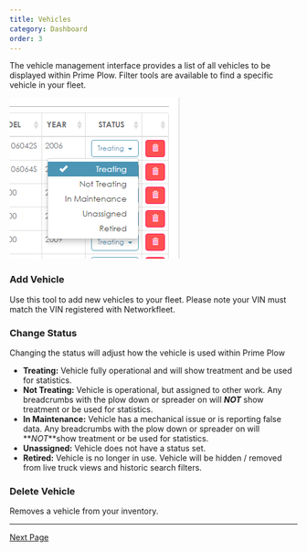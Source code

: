 ```yaml
---
title: Vehicles
category: Dashboard
order: 3
---
```



The vehicle management interface provides a list of all vehicles to be displayed within Prime Plow. Filter tools are available to find a specific vehicle in your fleet.

![Vehicles](/img/vehicles.png)

### Add Vehicle

Use this tool to add new vehicles to your fleet. Please note your VIN must match the VIN registered with Networkfleet.

### Change Status

Changing the status will adjust how the vehicle is used within Prime Plow

* **Treating:** Vehicle fully operational and will show treatment and be used for statistics.
* **Not Treating:** Vehicle is operational, but assigned to other work. Any breadcrumbs with the plow down or spreader on will **_NOT_** show treatment or be used for statistics.
* **In Maintenance:** Vehicle has a mechanical issue or is reporting false data. Any breadcrumbs with the plow down or spreader on will **_NOT_**show treatment or be used for statistics.
* **Unassigned:** Vehicle does not have a status set.
* **Retired:** Vehicle is no longer in use. Vehicle will be hidden / removed from live truck views and historic search filters.

### Delete Vehicle

Removes a vehicle from your inventory.

---
[Next Page](https://primeplow.github.io/dashboard/messages/)